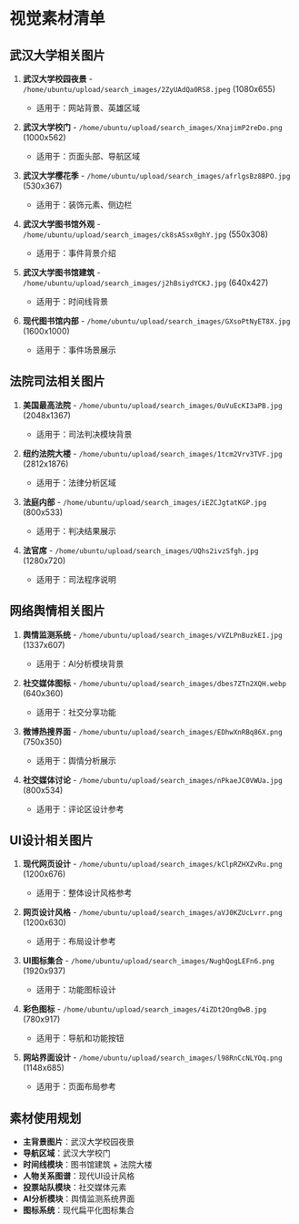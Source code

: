 # 视觉素材清单

## 武汉大学相关图片
1. **武汉大学校园夜景** - `/home/ubuntu/upload/search_images/2ZyUAdQa0RS8.jpeg` (1080x655)
   - 适用于：网站背景、英雄区域
   
2. **武汉大学校门** - `/home/ubuntu/upload/search_images/XnajimP2reDo.png` (1000x562)
   - 适用于：页面头部、导航区域
   
3. **武汉大学樱花季** - `/home/ubuntu/upload/search_images/afrlgsBz8BPO.jpg` (530x367)
   - 适用于：装饰元素、侧边栏
   
4. **武汉大学图书馆外观** - `/home/ubuntu/upload/search_images/ck8sASsx0ghY.jpg` (550x308)
   - 适用于：事件背景介绍
   
5. **武汉大学图书馆建筑** - `/home/ubuntu/upload/search_images/j2hBsiydYCKJ.jpg` (640x427)
   - 适用于：时间线背景
   
6. **现代图书馆内部** - `/home/ubuntu/upload/search_images/GXsoPtNyET8X.jpg` (1600x1000)
   - 适用于：事件场景展示

## 法院司法相关图片
1. **美国最高法院** - `/home/ubuntu/upload/search_images/0uVuEcKI3aPB.jpg` (2048x1367)
   - 适用于：司法判决模块背景
   
2. **纽约法院大楼** - `/home/ubuntu/upload/search_images/1tcm2Vrv3TVF.jpg` (2812x1876)
   - 适用于：法律分析区域
   
3. **法庭内部** - `/home/ubuntu/upload/search_images/iEZCJgtatKGP.jpg` (800x533)
   - 适用于：判决结果展示
   
4. **法官席** - `/home/ubuntu/upload/search_images/UQhs2ivzSfgh.jpg` (1280x720)
   - 适用于：司法程序说明

## 网络舆情相关图片
1. **舆情监测系统** - `/home/ubuntu/upload/search_images/vVZLPnBuzkEI.jpg` (1337x607)
   - 适用于：AI分析模块背景
   
2. **社交媒体图标** - `/home/ubuntu/upload/search_images/dbes7ZTn2XQH.webp` (640x360)
   - 适用于：社交分享功能
   
3. **微博热搜界面** - `/home/ubuntu/upload/search_images/EDhwXnRBq86X.png` (750x350)
   - 适用于：舆情分析展示
   
4. **社交媒体讨论** - `/home/ubuntu/upload/search_images/nPkaeJC0VWUa.jpg` (800x534)
   - 适用于：评论区设计参考

## UI设计相关图片
1. **现代网页设计** - `/home/ubuntu/upload/search_images/kClpRZHXZvRu.png` (1200x676)
   - 适用于：整体设计风格参考
   
2. **网页设计风格** - `/home/ubuntu/upload/search_images/aVJ0KZUcLvrr.png` (1200x630)
   - 适用于：布局设计参考
   
3. **UI图标集合** - `/home/ubuntu/upload/search_images/NughQogLEFn6.png` (1920x937)
   - 适用于：功能图标设计
   
4. **彩色图标** - `/home/ubuntu/upload/search_images/4iZDt2Ong0wB.jpg` (780x917)
   - 适用于：导航和功能按钮
   
5. **网站界面设计** - `/home/ubuntu/upload/search_images/l98RnCcNLYOq.png` (1148x685)
   - 适用于：页面布局参考

## 素材使用规划
- **主背景图片**：武汉大学校园夜景
- **导航区域**：武汉大学校门
- **时间线模块**：图书馆建筑 + 法院大楼
- **人物关系图谱**：现代UI设计风格
- **投票站队模块**：社交媒体元素
- **AI分析模块**：舆情监测系统界面
- **图标系统**：现代扁平化图标集合

